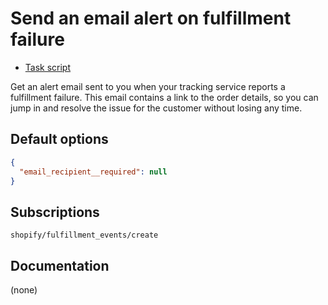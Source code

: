 # Send an email alert on fulfillment failure

* [Task script](./script.liquid)

Get an alert email sent to you when your tracking service reports a fulfillment failure. This email contains a link to the order details, so you can jump in and resolve the issue for the customer without losing any time.

## Default options

```json
{
  "email_recipient__required": null
}
```

## Subscriptions

```liquid
shopify/fulfillment_events/create
```

## Documentation

(none)